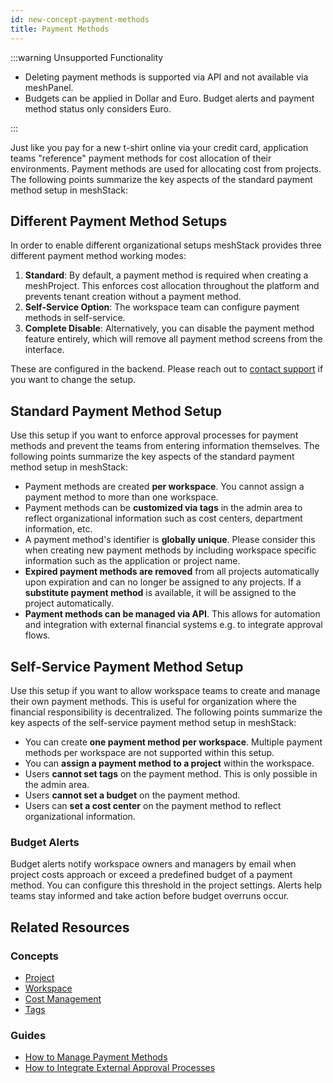 ```yaml
---
id: new-concept-payment-methods
title: Payment Methods
---
```


:::warning Unsupported Functionality

- Deleting payment methods is supported via API and not available via meshPanel.
- Budgets can be applied in Dollar and Euro. Budget alerts and payment method status only considers Euro.

:::

Just like you pay for a new t-shirt online via your credit card, application teams "reference" payment methods for cost allocation of their environments. Payment methods are used for allocating cost from projects. The following points summarize the key aspects of the standard payment method setup in meshStack:

## Different Payment Method Setups

In order to enable different organizational setups meshStack provides three different payment method working modes:

1. **Standard**: By default, a payment method is required when creating a meshProject. This enforces cost allocation throughout the platform and prevents tenant creation without a payment method.
2. **Self-Service Option**: The workspace team can configure payment methods in self-service.
3. **Complete Disable**: Alternatively, you can disable the payment method feature entirely, which will remove all payment method screens from the interface.

These are configured in the backend. Please reach out to [contact support](mailto:support@meshcloud.io) if you want to change the setup.

## Standard Payment Method Setup

Use this setup if you want to enforce approval processes for payment methods and prevent the teams from entering information themselves. The following points summarize the key aspects of the standard payment method setup in meshStack:

- Payment methods are created **per workspace**. You cannot assign a payment method to more than one workspace.
- Payment methods can be **customized via tags** in the admin area to reflect organizational information such as cost centers, department information, etc.
- A payment method's identifier is **globally unique**. Please consider this when creating new payment methods by including workspace specific information such as the application or project name.
- **Expired payment methods are removed** from all projects automatically upon expiration and can no longer be assigned to any projects. If a **substitute payment method** is available, it will be assigned to the project automatically.
- **Payment methods can be managed via API**. This allows for automation and integration with external financial systems e.g. to integrate approval flows.

## Self-Service Payment Method Setup

Use this setup if you want to allow workspace teams to create and manage their own payment methods. This is useful for organization where the financial responsibility is decentralized. The following points summarize the key aspects of the self-service payment method setup in meshStack:

- You can create **one payment method per workspace**. Multiple payment methods per workspace are not supported within this setup.
- You can **assign a payment method to a project** within the workspace.
- Users **cannot set tags** on the payment method. This is only possible in the admin area.
- Users **cannot set a budget** on the payment method.
- Users can **set a cost center** on the payment method to reflect organizational information.

### Budget Alerts

Budget alerts notify workspace owners and managers by email when project costs approach or exceed a predefined budget of a payment method. You can configure this threshold in the project settings. Alerts help teams stay informed and take action before budget overruns occur.

## Related Resources

### Concepts

- [Project](new-concept-project.md)
- [Workspace](new-concept-workspace.md)
- [Cost Management](new-concept-cost-management.md)
- [Tags](new-concept-tags.md)

### Guides

- [How to Manage Payment Methods](new-guide-how-to-manage-payment-methods.md)
- [How to Integrate External Approval Processes](new-guide-how-to-integrate-external-approval-processes.md)
